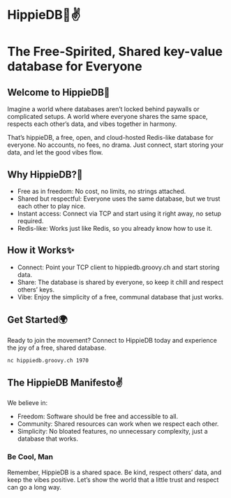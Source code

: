 # HippieDB🌈✌️
# The Free-Spirited, Shared key-value database for Everyone

## Welcome to HippieDB🌿
Imagine a world where databases aren’t locked behind paywalls or complicated setups. A world where everyone shares the same space, respects each other’s data, and vibes together in harmony.

That’s hippieDB, a free, open, and cloud-hosted Redis-like database for everyone. No accounts, no fees, no drama. Just connect, start storing your data, and let the good vibes flow.

## Why HippieDB?🌸
- Free as in freedom: No cost, no limits, no strings attached.
- Shared but respectful: Everyone uses the same database, but we trust each other to play nice.
- Instant access: Connect via TCP and start using it right away, no setup required.
- Redis-like: Works just like Redis, so you already know how to use it.

## How it Works✨
- Connect: Point your TCP client to hippiedb.groovy.ch and start storing data.
- Share: The database is shared by everyone, so keep it chill and respect others’ keys.
- Vibe: Enjoy the simplicity of a free, communal database that just works.

## Get Started🌍
Ready to join the movement? Connect to HippieDB today and experience the joy of a free, shared database.

    nc hippiedb.groovy.ch 1970

## The HippieDB Manifesto✌️
We believe in:

- Freedom: Software should be free and accessible to all.
- Community: Shared resources can work when we respect each other.
- Simplicity: No bloated features, no unnecessary complexity, just a database that works.
### Be Cool, Man
Remember, HippieDB is a shared space. Be kind, respect others’ data, and keep the vibes positive. Let’s show the world that a little trust and respect can go a long way.